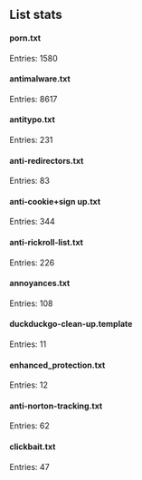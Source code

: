 ## List stats
#### porn.txt
Entries: 1580 <br> 
#### antimalware.txt
Entries: 8617 <br> 
#### antitypo.txt
Entries: 231 <br> 
#### anti-redirectors.txt
Entries: 83 <br> 
#### anti-cookie+sign up.txt
Entries: 344 <br> 
#### anti-rickroll-list.txt
Entries: 226 <br> 
#### annoyances.txt
Entries: 108 <br> 
#### duckduckgo-clean-up.template
Entries: 11 <br> 
#### enhanced_protection.txt
Entries: 12 <br> 
#### anti-norton-tracking.txt
Entries: 62 <br> 
#### clickbait.txt
Entries: 47 <br> 
